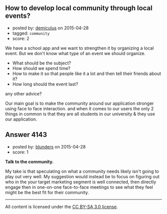## How to develop local community through local events?

- posted by: [demiculus](https://stackexchange.com/users/5264485/demiculus) on 2015-04-28
- tagged: `community`
- score: 2

<p>We have a school app and we want to strengthen it by organizing a local event.
But we don't know what type of an event we should organize.</p>

<ul>
<li>What should be the subject? </li>
<li>How should we spend time? </li>
<li>How to make it so that people like it a lot and then tell their friends about it?</li>
<li>How long should the event last?</li>
</ul>

<p>any other advice?</p>

<p>Our main goal is to make the community around our application stronger using face to face interaction.
and when it comes to our users the only 2 things in common is that they are all students in our university &amp; they use our application.</p>



## Answer 4143

- posted by: [blunders](https://stackexchange.com/users/216182/blunders) on 2015-04-28
- score: 1

<p><strong>Talk to the community.</strong></p>

<p>My take is that speculating on what a community needs likely isn't going to play out very well. My suggestion would instead be to focus on figuring out who in the your target marketing segment is well connected, then directly engage then in one-on-one face-to-face meetings to see what they feel might be the best fit for their community.</p>




---

All content is licensed under the [CC BY-SA 3.0 license](https://creativecommons.org/licenses/by-sa/3.0/).
